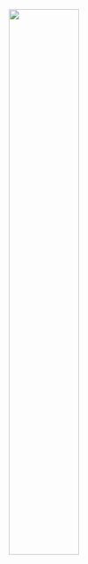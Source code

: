 
<img style="width: 50%" align="right" src="https://github-readme-stats.vercel.app/api?username=hec990&show_icons=true&hide_border=true&theme=vue-dark" />
